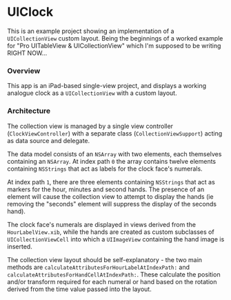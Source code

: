 UIClock
=======

This is an example project showing an implementation of a `UICollectionView` custom layout.  Being the beginnings of a worked example for "Pro UITableView & UICollectionView" which I'm supposed to be writing RIGHT NOW...

### Overview

This app is an iPad-based single-view project, and displays a working analogue clock as a `UICollectionView` with a custom layout.

### Architecture

The collection view is managed by a single view controller (`ClockViewController`) with a separate class (`CollectionViewSupport`) acting as data source and delegate.

The data model consists of an `NSArray` with two elements, each themselves containing an `NSArray`. At index path `0` the array contains twelve elements containing `NSStrings` that act as labels for the clock face's numerals.

At index path `1`, there are three elements containing `NSStrings` that act as markers for the hour, minutes and second hands.  The presence of an element will cause the collection view to attempt to display the hands (ie removing the "seconds" element will suppress the display of the seconds hand).

The clock face's numerals are displayed in views derived from the `HourLabelView.xib`, while the hands are created as custom subclasses of `UICollectionViewCell` into which a `UIImageView` containing the hand image is inserted.

The collection view layout should be self-explanatory - the two main methods are `calculateAttributesForHourLabelAtIndexPath:` and `calculateAttributesForHandCellAtIndexPath:`.  These calculate the position and/or transform required for each numeral or hand based on the rotation derived from the time value passed into the layout.